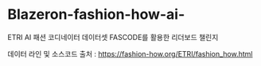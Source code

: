 # Blazeron-fashion-how-ai-
ETRI AI 패션 코디네이터 데이터셋 FASCODE를 활용한 리더보드 챌린지

데이터 라인 및 소스코드 출처 : https://fashion-how.org/ETRI/fashion_how.html

